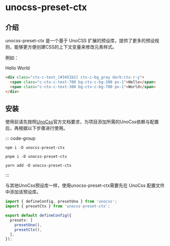 # unocss-preset-ctx

## 介绍

unocss-preset-ctx 是一个基于 UnoCSS 扩展的预设库，提供了更多的预设规则，能够更方便创建CSS的上下文变量来修改元素样式。

例如：

<div class="ctx-c-text_[#3451b2] ctx-c-bg_gray dark:ctx-r-y">
  <span class="c-ctx-c-text-700 bg-ctx-c-bg-300 px-1">Hello</span>
  <span class="c-ctx-c-text-300 bg-ctx-c-bg-700 px-1">World</span>
</div>

```html [unocss]
<div class="ctx-c-text_[#3451b2] ctx-c-bg_gray dark:ctx-r-y">
  <span class="c-ctx-c-text-700 bg-ctx-c-bg-300 px-1">Hello</span>
  <span class="c-ctx-c-text-300 bg-ctx-c-bg-700 px-1">World</span>
</div>
```

## 安装

使用前请先按照[UnoCss](https://unocss.dev/integrations/vite)官方文档要求，为项目添加所需的UnoCss依赖与配置后，再根据以下步骤进行使用。

::: code-group

```shell [npm]
npm i -D unocss-preset-ctx
```

```shell [pnpm]
pnpm i -D unocss-preset-ctx
```

```shell [yarn]
yarn add -D unocss-preset-ctx
```

:::

与其他UnoCss预设库一样，使用unocss-preset-ctx需要先在 UnoCss 配置文件中添加该预设库。

```ts {2,7}
import { defineConfig, presetUno } from 'unocss';
import { presetCtx } from 'unocss-preset-ctx';

export default defineConfig({
  presets: [
    presetUno(),
    presetCtx(),
  ],
});
```
